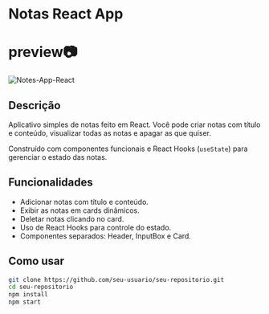 # Notas React App

# preview📷
![Notes-App-React](public/assets/image.png) 

## Descrição

Aplicativo simples de notas feito em React. Você pode criar notas com título e conteúdo, visualizar todas as notas e apagar as que quiser.

Construído com componentes funcionais e React Hooks (`useState`) para gerenciar o estado das notas.

## Funcionalidades

- Adicionar notas com título e conteúdo.
- Exibir as notas em cards dinâmicos.
- Deletar notas clicando no card.
- Uso de React Hooks para controle do estado.
- Componentes separados: Header, InputBox e Card.

## Como usar

```bash
git clone https://github.com/seu-usuario/seu-repositorio.git
cd seu-repositorio
npm install
npm start
